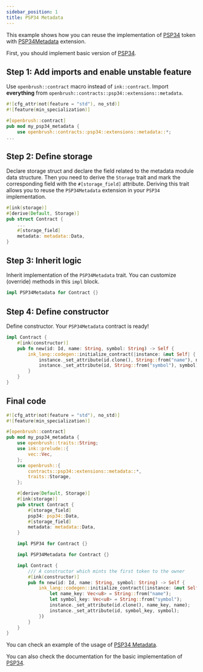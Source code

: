 ```yaml
---
sidebar_position: 1
title: PSP34 Metadata
---
```


This example shows how you can reuse the implementation of [PSP34](https://github.com/Supercolony-net/openbrush-contracts/tree/main/contracts/src/token/psp34) token with [PSP34Metadata](https://github.com/Supercolony-net/openbrush-contracts/tree/main/contracts/src/token/psp34/extensions/metadata.rs) extension.

First, you should implement basic version of [PSP34](/smart-contracts/PSP34).

## Step 1: Add imports and enable unstable feature

Use `openbrush::contract` macro instead of `ink::contract`. Import **everything** from 
`openbrush::contracts::psp34::extensions::metadata`.

```rust
#![cfg_attr(not(feature = "std"), no_std)]
#![feature(min_specialization)]

#[openbrush::contract]
pub mod my_psp34_metadata {
    use openbrush::contracts::psp34::extensions::metadata::*;
...
```

## Step 2: Define storage

Declare storage struct and declare the field related to the metadata module data structure. 
Then you need to derive the `Storage` trait and mark the corresponding field with 
the `#[storage_field]` attribute. Deriving this trait allows you to reuse the 
`PSP34Metadata` extension in your `PSP34` implementation.

```rust
#[ink(storage)]
#[derive(Default, Storage)]
pub struct Contract {
    ...
    #[storage_field]
    metadata: metadata::Data,
}
```

## Step 3: Inherit logic

Inherit implementation of the `PSP34Metadata` trait. You can customize (override) methods in this `impl` block.

```rust
impl PSP34Metadata for Contract {}
```

## Step 4: Define constructor

Define constructor. Your `PSP34Metadata` contract is ready!

```rust
impl Contract {
    #[ink(constructor)]
    pub fn new(id: Id, name: String, symbol: String) -> Self {
        ink_lang::codegen::initialize_contract(|instance: &mut Self| {
            instance._set_attribute(id.clone(), String::from("name"), name);
            instance._set_attribute(id, String::from("symbol"), symbol);
        }
    }
}
```

## Final code

```rust
#![cfg_attr(not(feature = "std"), no_std)]
#![feature(min_specialization)]

#[openbrush::contract]
pub mod my_psp34_metadata {
    use openbrush::traits::String;
    use ink::prelude::{
        vec::Vec,
    };
    use openbrush::{
        contracts::psp34::extensions::metadata::*,
        traits::Storage,
    };

    #[derive(Default, Storage)]
    #[ink(storage)]
    pub struct Contract {
        #[storage_field]
        psp34: psp34::Data,
        #[storage_field]
        metadata: metadata::Data,
    }

    impl PSP34 for Contract {}

    impl PSP34Metadata for Contract {}

    impl Contract {
        /// A constructor which mints the first token to the owner
        #[ink(constructor)]
        pub fn new(id: Id, name: String, symbol: String) -> Self {
            ink_lang::codegen::initialize_contract(|instance: &mut Self| {
                let name_key: Vec<u8> = String::from("name");
                let symbol_key: Vec<u8> = String::from("symbol");
                instance._set_attribute(id.clone(), name_key, name);
                instance._set_attribute(id, symbol_key, symbol);
            })
        }
    }
}
```

You can check an example of the usage of [PSP34 Metadata](https://github.com/Supercolony-net/openbrush-contracts/tree/main/examples/psp34_extensions/metadata).

You can also check the documentation for the basic implementation of [PSP34](/smart-contracts/PSP34).
